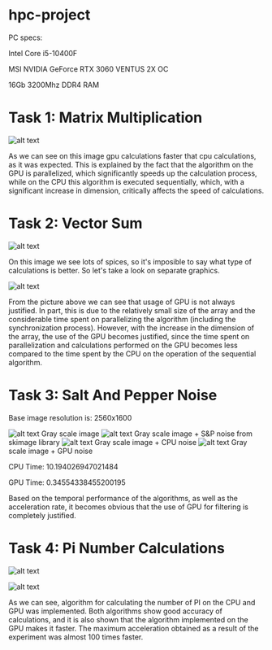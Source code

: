 # hpc-project

PC specs:

Intel Core i5-10400F

MSI NVIDIA GeForce RTX 3060 VENTUS 2X OC

16Gb 3200Mhz DDR4 RAM

# Task 1: Matrix Multiplication

![alt text](https://user-images.githubusercontent.com/52837578/148709747-17dbab23-37a3-43ec-81a2-53c08465497d.png)

As we can see on this image gpu calculations faster that cpu calculations, as it was expected. This is explained by the fact that the algorithm on the GPU is parallelized, which significantly speeds up the calculation process, while on the CPU this algorithm is executed sequentially, which, with a significant increase in dimension, critically affects the speed of calculations.

# Task 2: Vector Sum

![alt text](https://user-images.githubusercontent.com/52837578/148709964-5719439d-2ad2-48f4-a262-475e297ea56b.png)

On this image we see lots of spices, so it's imposible to say what type of calculations is better. So let's take a look on separate graphics.

![alt text](https://user-images.githubusercontent.com/52837578/148710042-285430b0-f740-497c-b1f0-e1a5426af724.png)

From the picture above we can see that usage of GPU is not always justified. In part, this is due to the relatively small size of the array and the considerable time spent on parallelizing the algorithm (including the synchronization process). However, with the increase in the dimension of the array, the use of the GPU becomes justified, since the time spent on parallelization and calculations performed on the GPU becomes less compared to the time spent by the CPU on the operation of the sequential algorithm.

# Task 3: Salt And Pepper Noise
Base image resolution is: 2560x1600

![alt text](https://user-images.githubusercontent.com/52837578/148710405-5ed55eab-8c99-4bc3-ad99-4456c8c458f2.png)
Gray scale image
![alt text](https://user-images.githubusercontent.com/52837578/148710417-4debea2d-e290-4b8a-9f50-261b7cd34b5f.png)
Gray scale image + S&P noise from skimage library
![alt text](https://user-images.githubusercontent.com/52837578/148710433-00407bad-5c9b-4712-864b-0ebf95d7123e.png)
Gray scale image + CPU noise
![alt text](https://user-images.githubusercontent.com/52837578/148710442-14304913-b6d5-4843-98af-6f2bb4c7f22a.png)
Gray scale image + GPU noise


CPU Time:  10.194026947021484

GPU Time:  0.34554338455200195

Based on the temporal performance of the algorithms, as well as the acceleration rate,
it becomes obvious that the use of GPU for filtering is completely justified.

# Task 4: Pi Number Calculations
![alt text](https://user-images.githubusercontent.com/52837578/148710675-5f16d6c7-5da6-4ae6-8665-a301f1942e79.png)


![alt text](https://user-images.githubusercontent.com/52837578/148711157-ef177c7a-730c-4ce2-bfa4-2aeaf58bdec3.png)

As we can see, algorithm for calculating the number of PI on the CPU and GPU was implemented.
Both algorithms show good accuracy of calculations, and it is also shown that the algorithm implemented
on the GPU makes it faster. The maximum acceleration obtained as a result of the experiment was almost 100 times faster.

